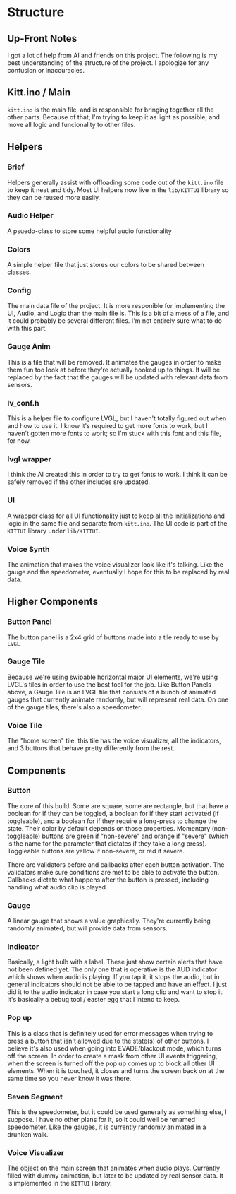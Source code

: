 # Structure

## Up-Front Notes
I got a lot of help from AI and friends on this project. The following is my best understanding of the structure of the project. I apologize for any confusion or inaccuracies. 

## Kitt.ino / Main

`kitt.ino` is the main file, and is responsible for bringing together all the other parts. Because of that, I'm trying to keep it as light as possible, and move all logic and funcionality to other files. 

## Helpers

### Brief

Helpers generally assist with offloading some code out of the `kitt.ino` file to keep it neat and tidy. Most UI helpers now live in the
`lib/KITTUI` library so they can be reused more easily.

### Audio Helper

A psuedo-class to store some helpful audio functionality

### Colors

A simple helper file that just stores our colors to be shared between classes. 

### Config

The main data file of the project. It is more responible for implementing the UI, Audio, and Logic than the main file is. This is a bit of a mess of a file, and it could probably be several different files. I'm not entirely sure what to do with this part. 

### Gauge Anim

This is a file that will be removed. It animates the gauges in order to make them fun too look at before they're actually hooked up to things. It will be replaced by the fact that the gauges will be updated with relevant data from sensors.

### lv_conf.h

This is a helper file to configure LVGL, but I haven't totally figured out when and how to use it. I know it's required to get more fonts to work, but I haven't gotten more fonts to work; so I'm stuck with this font and this file, for now. 

### lvgl wrapper
I think the AI created this in order to try to get fonts to work. I think it can be safely removed if the other includes sre updated. 

### UI

A wrapper class for all UI functionality just to keep all the initializations and logic in the same file and separate from `kitt.ino`. The UI code is part of the `KITTUI` library under `lib/KITTUI`.

### Voice Synth

The animation that makes the voice visualizer look like it's talking. Like the gauge and the speedometer, eventually I hope for this to be replaced by real data. 

## Higher Components 

### Button Panel

The button panel is a 2x4 grid of buttons made into a tile ready to use by `LVGL`

### Gauge Tile

Because we're using swipable horizontal major UI elements, we're using LVGL's tiles in order to use the best tool for the job. Like Button Panels above, a Gauge Tile is an LVGL tile that consists of a bunch of animated gauges that currently animate randomly, but will represent real data. On one of the gauge tiles, there's also a speedometer. 

### Voice Tile 

The "home screen" tile, this tile has the voice visualizer, all the indicators, and 3 buttons that behave pretty differently from the rest. 

## Components

### Button

The core of this build. Some are square, some are rectangle, but that have a boolean for if they can be toggled, a boolean for if they start activated (if toggleable), and a boolean for if they require a long-press to change the state. Their color by default depends on those properties. Momentary (non-toggleable) buttons are green if "non-severe" and orange if "severe" (which is the name for the parameter that dictates if they take a long press). Toggleable buttons are yellow if non-severe, or red if severe. 

There are validators before and callbacks after each button activation. The validators make sure conditions are met to be able to activate the button. Callbacks dictate what happens after the button is pressed, including handling what audio clip is played. 

### Gauge

A linear gauge that shows a value graphically. They're currently being randomly animated, but will provide data from sensors. 

### Indicator

Basically, a light bulb with a label. These just show certain alerts that have not been defined yet. The only one that is operative is the AUD indicator which shows when audio is playing. If you tap it, it stops the audio, but in general indicators should not be able to be tapped and have an effect. I just did it to the audio indicator in case you start a long clip and want to stop it. It's basically a bebug tool / easter egg that I intend to keep.

### Pop up

This is a class that is definitely used for error messages when trying to press a button that isn't allowed due to the state(s) of other buttons. I believe it's also used when going into EVADE/blackout mode, which turns off the screen. In order to create a mask from other UI events triggering, when the screen is turned off the pop up comes up to block all other UI elements. When it is touched, it closes and turns the screen back on at the same time so you never know it was there. 

### Seven Segment

This is the speedometer, but it could be used generally as something else, I suppose. I have no other plans for it, so it could well be renamed speedometer. Like the gauges, it is currently randomly animated in a drunken walk. 

### Voice Visualizer

The object on the main screen that animates when audio plays. Currently filled with dummy animation, but later to be updated by real sensor data.
It is implemented in the `KITTUI` library.
